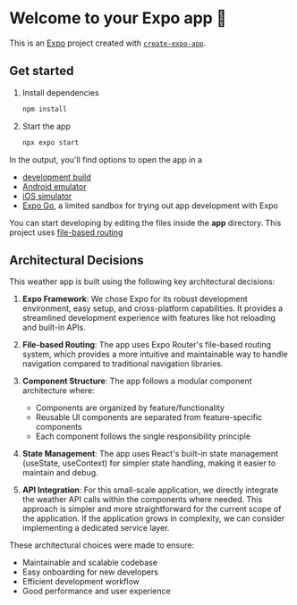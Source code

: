 # Welcome to your Expo app 👋

This is an [Expo](https://expo.dev) project created with [`create-expo-app`](https://www.npmjs.com/package/create-expo-app).

## Get started

1. Install dependencies

   ```bash
   npm install
   ```

2. Start the app

   ```bash
   npx expo start
   ```

In the output, you'll find options to open the app in a

- [development build](https://docs.expo.dev/develop/development-builds/introduction/)
- [Android emulator](https://docs.expo.dev/workflow/android-studio-emulator/)
- [iOS simulator](https://docs.expo.dev/workflow/ios-simulator/)
- [Expo Go](https://expo.dev/go), a limited sandbox for trying out app development with Expo

You can start developing by editing the files inside the **app** directory. This project uses [file-based routing](https://docs.expo.dev/router/introduction)

## Architectural Decisions

This weather app is built using the following key architectural decisions:

1. **Expo Framework**: We chose Expo for its robust development environment, easy setup, and cross-platform capabilities. It provides a streamlined development experience with features like hot reloading and built-in APIs.

2. **File-based Routing**: The app uses Expo Router's file-based routing system, which provides a more intuitive and maintainable way to handle navigation compared to traditional navigation libraries.

3. **Component Structure**: The app follows a modular component architecture where:

   - Components are organized by feature/functionality
   - Reusable UI components are separated from feature-specific components
   - Each component follows the single responsibility principle

4. **State Management**: The app uses React's built-in state management (useState, useContext) for simpler state handling, making it easier to maintain and debug.

5. **API Integration**: For this small-scale application, we directly integrate the weather API calls within the components where needed. This approach is simpler and more straightforward for the current scope of the application. If the application grows in complexity, we can consider implementing a dedicated service layer.

These architectural choices were made to ensure:

- Maintainable and scalable codebase
- Easy onboarding for new developers
- Efficient development workflow
- Good performance and user experience
